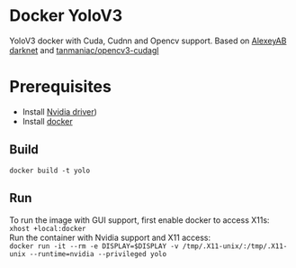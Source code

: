 # Docker YoloV3
YoloV3 docker with Cuda, Cudnn and Opencv support. Based on [AlexeyAB darknet](https://github.com/AlexeyAB/darknet) and [tanmaniac/opencv3-cudagl](https://hub.docker.com/r/tanmaniac/opencv3-cudagl)

# Prerequisites
* Install [Nvidia driver](https://www.nvidia.com/Download/index.aspx))
* Install [docker](https://docs.docker.com/install/linux/docker-ce/ubuntu/)

## Build
`docker build -t yolo`
## Run
To run the image with GUI support, first enable docker to access X11s:  
`xhost +local:docker`  
Run the container with Nvidia support and X11 access:  
`docker run -it --rm -e DISPLAY=$DISPLAY -v /tmp/.X11-unix/:/tmp/.X11-unix --runtime=nvidia --privileged yolo`
